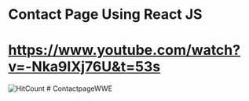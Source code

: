 # Contact Page Using React JS 
# https://www.youtube.com/watch?v=-Nka9IXj76U&t=53s

![HitCount](https://i.ytimg.com/vi/-Nka9IXj76U/maxresdefault.jpg)
#   C o n t a c t p a g e W W E  
 